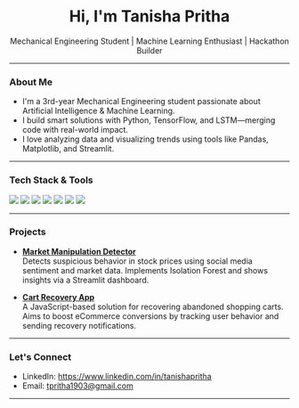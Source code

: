 <h1 align="center">Hi, I'm Tanisha Pritha </h1> 
<p align="center">
Mechanical Engineering Student | Machine Learning Enthusiast | Hackathon Builder
</p>

---

### About Me

- I'm a 3rd-year Mechanical Engineering student passionate about Artificial Intelligence & Machine Learning.
- I build smart solutions with Python, TensorFlow, and LSTM—merging code with real-world impact.
- I love analyzing data and visualizing trends using tools like Pandas, Matplotlib, and Streamlit.

---

### Tech Stack & Tools

<p align="left">
  <img src="https://img.shields.io/badge/Python-3776AB?style=flat&logo=python&logoColor=white" />
  <img src="https://img.shields.io/badge/TensorFlow-FF6F00?style=flat&logo=tensorflow&logoColor=white" />
  <img src="https://img.shields.io/badge/Keras-D00000?style=flat&logo=keras&logoColor=white" />
  <img src="https://img.shields.io/badge/Streamlit-FF4B4B?style=flat&logo=streamlit&logoColor=white" />
  <img src="https://img.shields.io/badge/React-20232A?style=flat&logo=react&logoColor=61DAFB" />
  <img src="https://img.shields.io/badge/MySQL-4479A1?style=flat&logo=mysql&logoColor=white" />
  <img src="https://img.shields.io/badge/Google Cloud-4285F4?style=flat&logo=googlecloud&logoColor=white" />
</p>

---

### Projects

- [**Market Manipulation Detector**](https://github.com/tanishapritha/market-manipulation-detector)  
  Detects suspicious behavior in stock prices using social media sentiment and market data. Implements Isolation Forest and shows insights via a Streamlit dashboard.

- [**Cart Recovery App**](https://github.com/tanishapritha/cart-recovery-app)  
  A JavaScript-based solution for recovering abandoned shopping carts. Aims to boost eCommerce conversions by tracking user behavior and sending recovery notifications.


---

### Let's Connect

- LinkedIn: https://www.linkedin.com/in/tanishapritha
- Email: tpritha1903@gmail.com

---

